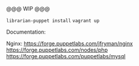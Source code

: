 

@@@ WIP @@@

`librarian-puppet install`
`vagrant up`

Documentation: 

Nginx:
https://forge.puppetlabs.com/jfryman/nginx
https://forge.puppetlabs.com/nodes/php
https://forge.puppetlabs.com/puppetlabs/mysql
